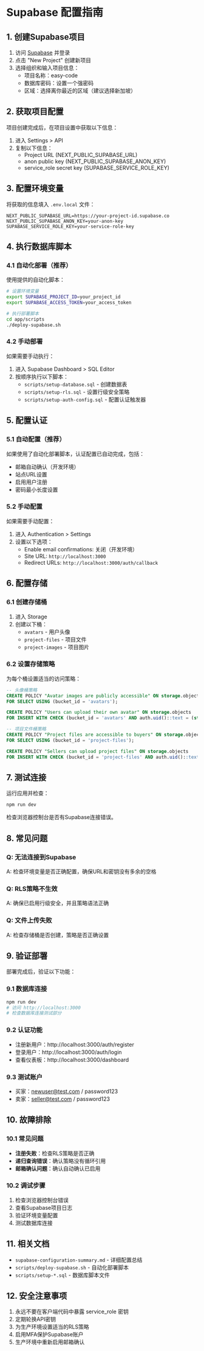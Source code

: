 # Supabase 配置指南

## 1. 创建Supabase项目

1. 访问 [Supabase](https://supabase.com) 并登录
2. 点击 "New Project" 创建新项目
3. 选择组织和输入项目信息：
   - 项目名称：easy-code
   - 数据库密码：设置一个强密码
   - 区域：选择离你最近的区域（建议选择新加坡）

## 2. 获取项目配置

项目创建完成后，在项目设置中获取以下信息：

1. 进入 Settings > API
2. 复制以下信息：
   - Project URL (NEXT_PUBLIC_SUPABASE_URL)
   - anon public key (NEXT_PUBLIC_SUPABASE_ANON_KEY)
   - service_role secret key (SUPABASE_SERVICE_ROLE_KEY)

## 3. 配置环境变量

将获取的信息填入 `.env.local` 文件：

```env
NEXT_PUBLIC_SUPABASE_URL=https://your-project-id.supabase.co
NEXT_PUBLIC_SUPABASE_ANON_KEY=your-anon-key
SUPABASE_SERVICE_ROLE_KEY=your-service-role-key
```

## 4. 执行数据库脚本

### 4.1 自动化部署（推荐）

使用提供的自动化脚本：

```bash
# 设置环境变量
export SUPABASE_PROJECT_ID=your_project_id
export SUPABASE_ACCESS_TOKEN=your_access_token

# 执行部署脚本
cd app/scripts
./deploy-supabase.sh
```

### 4.2 手动部署

如果需要手动执行：

1. 进入 Supabase Dashboard > SQL Editor
2. 按顺序执行以下脚本：
   - `scripts/setup-database.sql` - 创建数据表
   - `scripts/setup-rls.sql` - 设置行级安全策略
   - `scripts/setup-auth-config.sql` - 配置认证触发器

## 5. 配置认证

### 5.1 自动配置（推荐）

如果使用了自动化部署脚本，认证配置已自动完成，包括：
- 邮箱自动确认（开发环境）
- 站点URL设置
- 启用用户注册
- 密码最小长度设置

### 5.2 手动配置

如果需要手动配置：

1. 进入 Authentication > Settings
2. 设置以下选项：
   - Enable email confirmations: 关闭（开发环境）
   - Site URL: `http://localhost:3000`
   - Redirect URLs: `http://localhost:3000/auth/callback`

## 6. 配置存储

### 6.1 创建存储桶

1. 进入 Storage
2. 创建以下桶：
   - `avatars` - 用户头像
   - `project-files` - 项目文件
   - `project-images` - 项目图片

### 6.2 设置存储策略

为每个桶设置适当的访问策略：

```sql
-- 头像桶策略
CREATE POLICY "Avatar images are publicly accessible" ON storage.objects
FOR SELECT USING (bucket_id = 'avatars');

CREATE POLICY "Users can upload their own avatar" ON storage.objects
FOR INSERT WITH CHECK (bucket_id = 'avatars' AND auth.uid()::text = (storage.foldername(name))[1]);

-- 项目文件桶策略
CREATE POLICY "Project files are accessible to buyers" ON storage.objects
FOR SELECT USING (bucket_id = 'project-files');

CREATE POLICY "Sellers can upload project files" ON storage.objects
FOR INSERT WITH CHECK (bucket_id = 'project-files' AND auth.uid()::text = (storage.foldername(name))[1]);
```

## 7. 测试连接

运行应用并检查：

```bash
npm run dev
```

检查浏览器控制台是否有Supabase连接错误。

## 8. 常见问题

### Q: 无法连接到Supabase
A: 检查环境变量是否正确配置，确保URL和密钥没有多余的空格

### Q: RLS策略不生效
A: 确保已启用行级安全，并且策略语法正确

### Q: 文件上传失败
A: 检查存储桶是否创建，策略是否正确设置

## 9. 验证部署

部署完成后，验证以下功能：

### 9.1 数据库连接
```bash
npm run dev
# 访问 http://localhost:3000
# 检查数据库连接测试部分
```

### 9.2 认证功能
- 注册新用户：http://localhost:3000/auth/register
- 登录用户：http://localhost:3000/auth/login
- 查看仪表板：http://localhost:3000/dashboard

### 9.3 测试账户
- 买家：newuser@test.com / password123
- 卖家：seller@test.com / password123

## 10. 故障排除

### 10.1 常见问题
- **注册失败**：检查RLS策略是否正确
- **递归查询错误**：确认策略没有循环引用
- **邮箱确认问题**：确认自动确认已启用

### 10.2 调试步骤
1. 检查浏览器控制台错误
2. 查看Supabase项目日志
3. 验证环境变量配置
4. 测试数据库连接

## 11. 相关文档

- `supabase-configuration-summary.md` - 详细配置总结
- `scripts/deploy-supabase.sh` - 自动化部署脚本
- `scripts/setup-*.sql` - 数据库脚本文件

## 12. 安全注意事项

1. 永远不要在客户端代码中暴露 service_role 密钥
2. 定期轮换API密钥
3. 为生产环境设置适当的RLS策略
4. 启用MFA保护Supabase账户
5. 生产环境中重新启用邮箱确认
